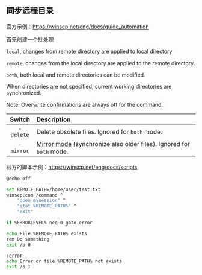 ## 同步远程目录

官方示例：<https://winscp.net/eng/docs/guide_automation>

首先创建一个批处理

`local`, changes from remote directory are applied to local directory

`remote`, changes from the local directory are applied to the remote directory.

`both`, both local and remote directories can be modified.

When directories are not specified, current working directories are synchronized.

Note: Overwrite confirmations are always off for the command.

|  Switch   | Description                                                  |
| :-------: | :----------------------------------------------------------- |
| `-delete` | Delete obsolete files. Ignored for `both` mode.              |
| `-mirror` | [Mirror mode](https://winscp.net/eng/docs/task_synchronize_full#mode) (synchronize also older files). Ignored for `both` mode. |

官方的脚本示例：<https://winscp.net/eng/docs/scripts>

```sh
@echo off

set REMOTE_PATH=/home/user/test.txt
winscp.com /command ^
    "open mysession" ^
    "stat %REMOTE_PATH%" ^
    "exit"

if %ERRORLEVEL% neq 0 goto error

echo File %REMOTE_PATH% exists
rem Do something
exit /b 0

:error
echo Error or file %REMOTE_PATH% not exists
exit /b 1
```
